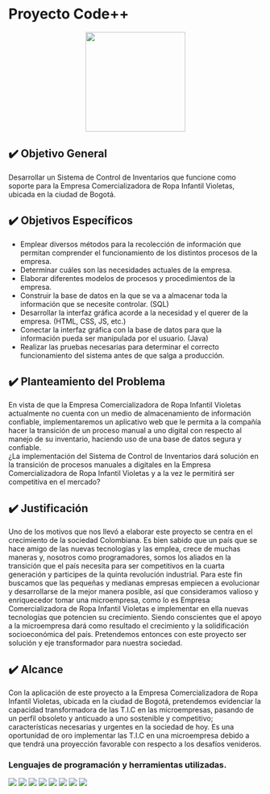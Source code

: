 # **Proyecto Code++**
<div align = "center">
  <img src="https://i.imgur.com/1IIj2mt.jpg" width="198" height="198"  />
</div>

## :heavy_check_mark: Objetivo General
Desarrollar un Sistema de Control de Inventarios que funcione como soporte para la Empresa Comercializadora de Ropa Infantil Violetas, ubicada en la ciudad de Bogotá.

## :heavy_check_mark: Objetivos Específicos
* Emplear diversos métodos para la recolección de información que permitan comprender el funcionamiento de los distintos procesos de la empresa. 
* Determinar cuáles son las necesidades actuales de la empresa.
* Elaborar diferentes modelos de procesos y procedimientos de la empresa.
* Construir la base de datos en la que se va a almacenar toda la información que se necesite controlar. (SQL)
* Desarrollar la interfaz gráfica acorde a la necesidad y el querer de la empresa. (HTML, CSS, JS, etc.)
* Conectar la interfaz gráfica con la base de datos para que la información pueda ser manipulada por el usuario. (Java)
* Realizar las pruebas necesarias para determinar el correcto funcionamiento del sistema antes de que salga a producción.

## :heavy_check_mark: Planteamiento del Problema
En vista de que la Empresa Comercializadora de Ropa Infantil Violetas actualmente no cuenta con un medio de almacenamiento de información confiable, implementaremos un aplicativo web que le permita a la compañía hacer la transición de un proceso manual a uno digital con respecto al manejo de  su inventario, haciendo uso de una base de datos segura y confiable. <br>
¿La implementación del Sistema de Control de Inventarios dará solución en la transición de procesos manuales a digitales en la Empresa Comercializadora de Ropa Infantil Violetas y a la vez le permitirá ser competitiva en el mercado? 

## :heavy_check_mark: Justificación
Uno de los motivos que nos llevó a elaborar este proyecto se centra en el crecimiento de la sociedad Colombiana. Es bien sabido que un país que se hace amigo de las nuevas tecnologías y las emplea, crece de muchas maneras y, nosotros como programadores, somos los aliados en la transición que el país necesita para ser competitivos en la cuarta generación y participes de la quinta revolución industrial. Para este fin buscamos que las pequeñas y medianas empresas empiecen a evolucionar y desarrollarse de la mejor manera posible, así que consideramos valioso y enriquecedor tomar una microempresa, como lo es Empresa Comercializadora de Ropa Infantil Violetas e implementar en ella nuevas tecnologías que potencien su crecimiento. Siendo conscientes que el apoyo a la microempresa dará como resultado el crecimiento y la solidificación socioeconómica del país. Pretendemos entonces con este proyecto ser solución y eje transformador para nuestra sociedad.

## :heavy_check_mark: Alcance
Con la aplicación de este proyecto a la Empresa Comercializadora de Ropa Infantil Violetas, ubicada en la ciudad de Bogotá, pretendemos evidenciar la capacidad transformadora de las T.I.C en las microempresas, pasando de un perfil obsoleto y anticuado a uno sostenible y competitivo; características necesarias y urgentes en la sociedad de hoy.
Es una oportunidad de oro implementar las T.I.C en una microempresa debido a que tendrá una proyección favorable con respecto a los desafíos venideros.

### Lenguajes de programación y herramientas utilizadas.

<img src = "https://img.shields.io/badge/-HTML5-E34F26?style=flat&logo=html5&logoColor=white"> <img src = "https://img.shields.io/badge/-CSS3-1572B6?style=flat&logo=css3&logoColor=white"> <img src="https://img.shields.io/badge/-Python-black?style=flat&logo=python&logoColor=white"> 
<img src="https://img.shields.io/badge/-JavaScript-eed718?style=flat&logo=javascript&logoColor=ffffff">
<img src="https://img.shields.io/badge/-MySQL-F29111?style=flat&logo=mysql&logoColor=FFFFFF">
<img src="http://img.shields.io/badge/-Git-F1502F?style=flat&logo=git&logoColor=FFFFFF">
<img src="http://img.shields.io/badge/-Github-000000?style=flat&logo=github&logoColor=FFFFFF">
<img src="http://img.shields.io/badge/-VS%20Code-007ACC?style=flat&logo=visual%20studio%20code&logoColor=white">





